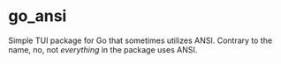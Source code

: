 # go_ansi

Simple TUI package for Go that sometimes utilizes ANSI.
Contrary to the name, no, not *everything* in the package uses ANSI.
